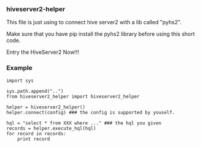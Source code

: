 ### hiveserver2-helper

This file is just using to connect hive server2 with a lib called "pyhs2".

Make sure that you have pip install the pyhs2 library before using this short code.

Entry the HiveServer2 Now!!!

### Example

    import sys

    sys.path.append("..")
    from hiveserver2_helper import hiveserver2_helper

    helper = hiveserver2_helper()
    helper.connect(config) ### the config is supported by youself.

    hql = "select * from XXX where ..." ### the hql you given
    records = helper.execute_hql(hql)
    for record in records:
        print record

